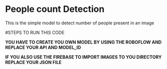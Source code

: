 # People count Detection
This is the simple model to detect number of people present in an image

#STEPS TO RUN THIS CODE

**YOU HAVE TO CREATE YOU OWN MODEL BY USING THE ROBOFLOW AND REPLACE YOUR API AND MODEL_ID**

**IF YOU ALSO USE THE FIREBASE TO IMPORT IMAGES TO YOU DIRECTORY REPLACE YOUR JSON FILE**

